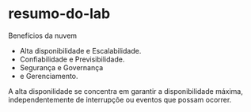 # resumo-do-lab
Benefícios da nuvem
- Alta disponibilidade e Escalabilidade.
- Confiabilidade e Previsibilidade.
- Segurança e Governança
- e Gerenciamento.

A alta disponilidade se concentra em garantir a disponibilidade máxima, independentemente de interrupçõe ou eventos que possam ocorrer.
